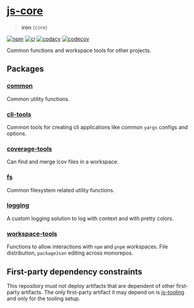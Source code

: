 # [js-core](https://github.com/AlexAegis/js-core)

> **iron** (core)

[![npm](https://img.shields.io/npm/v/@alexaegis/common/latest)](https://www.npmjs.com/package/@alexaegis/common)
[![ci](https://github.com/AlexAegis/js-core/actions/workflows/cicd.yml/badge.svg)](https://github.com/AlexAegis/js-core/actions/workflows/cicd.yml)
[![codacy](https://app.codacy.com/project/badge/Grade/402dd6d7fcbd4cde86fdf8e7d948fcde)](https://www.codacy.com/gh/AlexAegis/js-core/dashboard?utm_source=github.com&utm_medium=referral&utm_content=AlexAegis/js-core&utm_campaign=Badge_Grade)
[![codecov](https://codecov.io/gh/AlexAegis/js-core/branch/master/graph/badge.svg?token=kw8ZeoPbUh)](https://codecov.io/gh/AlexAegis/js-core)

Common functions and workspace tools for other projects.

## Packages

### [common](./packages/common/)

Common utility functions.

### [cli-tools](./packages/cli-tools/)

Common tools for creating cli applications like common `yargs` configs and
options.

### [coverage-tools](./packages/coverage-tools/)

Can find and merge lcov files in a workspace.

### [fs](./packages/fs/)

Common filesystem related utility functions.

### [logging](./packages/logging/)

A custom logging solution to log with context and with pretty colors.

### [workspace-tools](./packages/workspace-tools/)

Functions to allow interactions with `npm` and `pnpm` workspaces. File
distribution, `packageJson` editing across monorepos.

## First-party dependency constraints

This repository must not deploy artifacts that are dependent of other
first-party artifacts. The only first-party artifact it may depend on is
[js-tooling](https://github.com/AlexAegis/js-tooling/) and only for the tooling
setup.
